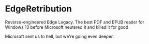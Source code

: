 # EdgeRetribution
Reverse-engineered Edge Legacy. The best PDF and EPUB reader for Windows 10 before Microsoft neutered it and killed it for good.

Microsoft sent us to hell, but we're going even deeper. 
